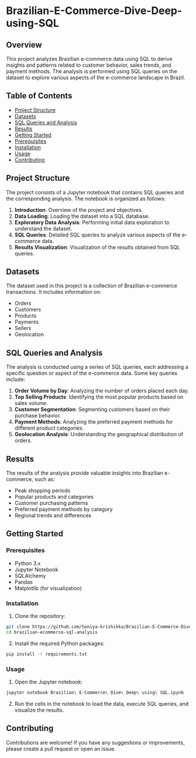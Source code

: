 # Brazilian-E-Commerce-Dive-Deep-using-SQL

## Overview

This project analyzes Brazilian e-commerce data using SQL to derive insights and patterns related to customer behavior, sales trends, and payment methods. The analysis is performed using SQL queries on the dataset to explore various aspects of the e-commerce landscape in Brazil.

## Table of Contents

- [Project Structure](#project-structure)
- [Datasets](#datasets)
- [SQL Queries and Analysis](#sql-queries-and-analysis)
- [Results](#results)
- [Getting Started](#getting-started)
- [Prerequisites](#prerequisites)
- [Installation](#installation)
- [Usage](#usage)
- [Contributing](#contributing)

## Project Structure

The project consists of a Jupyter notebook that contains SQL queries and the corresponding analysis. The notebook is organized as follows:

1. **Introduction**: Overview of the project and objectives.
2. **Data Loading**: Loading the dataset into a SQL database.
3. **Exploratory Data Analysis**: Performing initial data exploration to understand the dataset.
4. **SQL Queries**: Detailed SQL queries to analyze various aspects of the e-commerce data.
5. **Results Visualization**: Visualization of the results obtained from SQL queries.

## Datasets

The dataset used in this project is a collection of Brazilian e-commerce transactions. It includes information on:

- Orders
- Customers
- Products
- Payments
- Sellers
- Geolocation

## SQL Queries and Analysis

The analysis is conducted using a series of SQL queries, each addressing a specific question or aspect of the e-commerce data. Some key queries include:

1. **Order Volume by Day**: Analyzing the number of orders placed each day.
2. **Top Selling Products**: Identifying the most popular products based on sales volume.
3. **Customer Segmentation**: Segmenting customers based on their purchase behavior.
4. **Payment Methods**: Analyzing the preferred payment methods for different product categories.
5. **Geolocation Analysis**: Understanding the geographical distribution of orders.

## Results

The results of the analysis provide valuable insights into Brazilian e-commerce, such as:

- Peak shopping periods
- Popular products and categories
- Customer purchasing patterns
- Preferred payment methods by category
- Regional trends and differences

## Getting Started

### Prerequisites

- Python 3.x
- Jupyter Notebook
- SQLAlchemy
- Pandas
- Matplotlib (for visualization)

### Installation

1. Clone the repository:

```bash
git clone https://github.com/Soniya-krishikka/Brazilian-E-Commerce-Dive-Deep-using-SQLs.git
cd brazilian-ecommerce-sql-analysis
```

2. Install the required Python packages:

```bash
pip install -r requirements.txt
```

### Usage

1. Open the Jupyter notebook:

```bash
jupyter notebook Brazilian\ E-Commerce\ Dive\ Deep\ using\ SQL.ipynb
```

2. Run the cells in the notebook to load the data, execute SQL queries, and visualize the results.

## Contributing

Contributions are welcome! If you have any suggestions or improvements, please create a pull request or open an issue.
